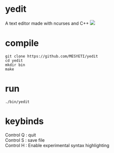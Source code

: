 # yedit
A text editor made with ncurses and C++
<img src="https://server.mesyeti.uk/pictures/yedit7.png">
# compile
```
git clone https://github.com/MESYETI/yedit
cd yedit
mkdir bin
make
```
# run
```
./bin/yedit
```
# keybinds
Control Q : quit<br>
Control S : save file<br>
Control H : Enable experimental syntax highlighting

